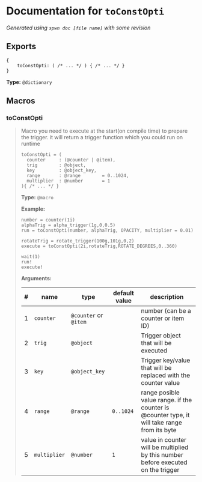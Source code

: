 # Documentation for `toConstOpti`

_Generated using `spwn doc [file name]` with some revision_

## Exports

```spwn
{
    toConstOpti: ( /* ... */ ) { /* ... */ }
}
```

**Type:** `@dictionary`

## Macros

### toConstOpti

>Macro you need to execute at the start(on compile time) to prepare the trigger. it will return a trigger function which you could run on runtime
>```spwn
>toConstOpti = (
>   counter     : (@counter | @item),
>   trig        : @object,
>   key         : @object_key,
>   range       : @range        = 0..1024,
>   multiplier  : @number       = 1
> ){ /* ... */ }
>```
>
>**Type:** `@macro`
>
>**Example:**
>
>```spwn
>number = counter(1i)
>alphaTrig = alpha_trigger(1g,0,0.5)
>run = toConstOpti(number, alphaTrig, OPACITY, multiplier = 0.01)
>
>rotateTrig = rotate_trigger(100g,101g,0,2)
>execute = toConstOpti(2i,rotateTrig,ROTATE_DEGREES,0..360)
>
>wait(1)
>run!
>execute!
>```
>
>
>**Arguments:**
>
>| # | name | type | default value | description |
>| - | ---- | ---- | ------------- | ----------- |
>| 1 | `counter` | `@counter` or `@item` | |number (can be a counter or item ID) |
>| 2 | `trig` | `@object` | |Trigger object that will be executed |
>| 3 | `key` | `@object_key` | |Trigger key/value that will be replaced with the counter value |
>| 4 | `range` | `@range` | `0..1024` |range posible value range. if the counter is @counter type, it will take range from its byte |
>| 5 | `multiplier` | `@number` | `1` |value in counter will be multiplied by this number before executed on the trigger|
>
